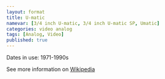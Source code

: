 ```yaml
---
layout: format
title: U-matic
namevar: [3/4 inch U-matic, 3/4 inch U-matic SP, Umatic]
categories: video analog
tags: [Analog, Video]
published: true
---
```


Dates in use: 1971-1990s

See more information on [Wikipedia](https://en.wikipedia.org/wiki/U-matic)
